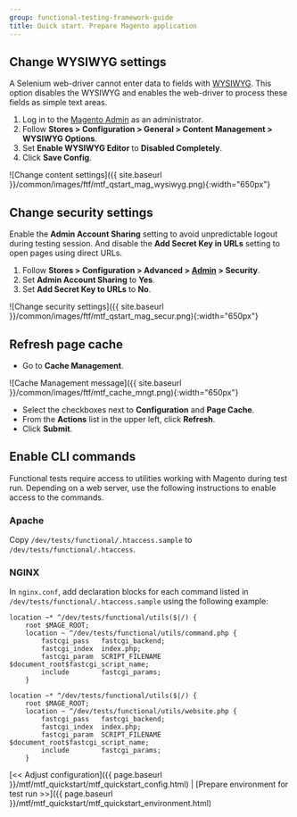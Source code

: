 ```yaml
---
group: functional-testing-framework-guide
title: Quick start. Prepare Magento application
---
```


## Change WYSIWYG settings

A Selenium web-driver cannot enter data to fields with [WYSIWYG](https://glossary.magento.com/WYSIWYG). This option disables the WYSIWYG and enables the web-driver to process these fields as simple text areas.

1. Log in to the [Magento Admin](https://glossary.magento.com/Magento-Admin) as an administrator.
2. Follow **Stores &gt; Configuration &gt; General &gt; Content Management &gt; WYSIWYG Options**.
3. Set **Enable WYSIWYG Editor** to **Disabled Completely**.
4. Click **Save Config**.

![Change content settings]({{ site.baseurl }}/common/images/ftf/mtf_qstart_mag_wysiwyg.png){:width="650px"}

## Change security settings

Enable the **Admin Account Sharing** setting to avoid unpredictable logout during testing session. And disable the **Add Secret Key in URLs** setting to open pages using direct URLs.

1. Follow **Stores &gt; Configuration &gt; Advanced &gt; [Admin](https://glossary.magento.com/Admin) &gt; Security**.
2. Set **Admin Account Sharing** to **Yes**.
3. Set **Add Secret Key to URLs** to **No**.

![Change security settings]({{ site.baseurl }}/common/images/ftf/mtf_qstart_mag_secur.png){:width="650px"}

## Refresh page cache

* Go to **Cache Management**.

![Cache Management message]({{ site.baseurl }}/common/images/ftf/mtf_cache_mngt.png){:width="650px"}

* Select the checkboxes next to **Configuration** and **Page Cache**.
* From the **Actions** list in the upper left, click **Refresh**.
* Click **Submit**.
  
## Enable CLI commands

Functional tests require access to utilities working with Magento during test run. Depending on a web server, use the following instructions to enable access to the commands.

### Apache

Copy `/dev/tests/functional/.htaccess.sample` to `/dev/tests/functional/.htaccess`.

### NGINX

In `nginx.conf`, add declaration blocks for each command listed in `/dev/tests/functional/.htaccess.sample` using the following example:

```nginx
location ~* ^/dev/tests/functional/utils($|/) {
    root $MAGE_ROOT;
    location ~ ^/dev/tests/functional/utils/command.php {
        fastcgi_pass   fastcgi_backend;
        fastcgi_index  index.php;
        fastcgi_param  SCRIPT_FILENAME  $document_root$fastcgi_script_name;
        include        fastcgi_params;
    }

location ~* ^/dev/tests/functional/utils($|/) {
    root $MAGE_ROOT;
    location ~ ^/dev/tests/functional/utils/website.php {
        fastcgi_pass   fastcgi_backend;
        fastcgi_index  index.php;
        fastcgi_param  SCRIPT_FILENAME  $document_root$fastcgi_script_name;
        include        fastcgi_params;
    }
```

[&lt;&lt; Adjust configuration]({{ page.baseurl }}/mtf/mtf_quickstart/mtf_quickstart_config.html) | [Prepare environment for test run &gt;&gt;]({{ page.baseurl }}/mtf/mtf_quickstart/mtf_quickstart_environment.html)



